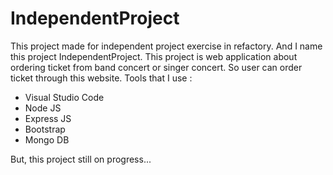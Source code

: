 # IndependentProject

This project made for independent project exercise in refactory. And I name this project IndependentProject.
This project is web application about ordering ticket from band concert or singer concert. So user can order ticket through this website.
Tools that I use :
- Visual Studio Code
- Node JS
- Express JS
- Bootstrap
- Mongo DB

But, this project still on progress...
